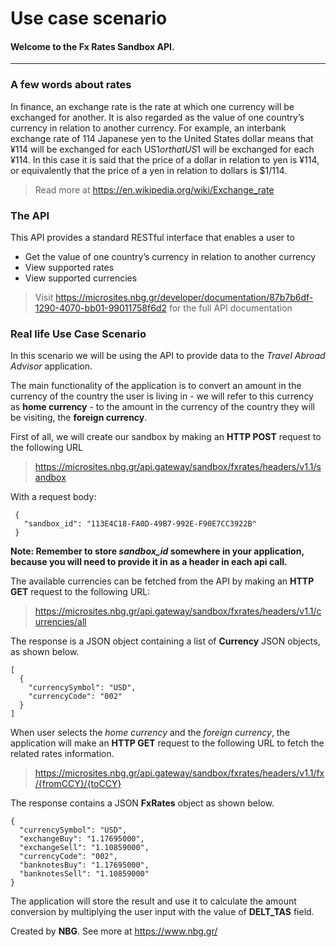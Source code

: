 # Use case scenario
#### Welcome to the Fx Rates Sandbox API.

------------------------------------------------------------------------------------------
### A few words about rates
In finance, an exchange rate is the rate at which one currency will be exchanged for another. It is also regarded as the value of one country’s currency in relation to another currency. For example, an interbank exchange rate of 114 Japanese yen to the United States dollar means that ¥114 will be exchanged for each US$1 or that US$1 will be exchanged for each ¥114. In this case it is said that the price of a dollar in relation to yen is ¥114, or equivalently that the price of a yen in relation to dollars is $1/114.

> Read more at https://en.wikipedia.org/wiki/Exchange_rate

### The API
This API provides a standard RESTful interface that enables a user to
* Get the value of one country’s currency in relation to another currency
* View supported rates
* View supported currencies

> Visit https://microsites.nbg.gr/developer/documentation/87b7b6df-1290-4070-bb01-99011758f6d2 
> for the full API documentation

### Real life Use Case Scenario
In this scenario we will be using the API to provide data to the *Travel Abroad Advisor* application.

The main functionality of the application is to convert an amount in the currency of the country the user is living in - we will refer to this currency as **home currency** - to the amount in the currency of the country they will be visiting, the **foreign currency**.

First of all, we will create our sandbox by making an **HTTP POST** request to the following URL
> https://microsites.nbg.gr/api.gateway/sandbox/fxrates/headers/v1.1/sandbox

With a request body:
```
 {
   "sandbox_id": "113E4C18-FA0D-49B7-992E-F90E7CC3922B"
 }
``` 

**Note: Remember to store *sandbox_id* somewhere in your application, because you will need to provide it in as a header
in each api call.**

The available currencies can be fetched from the API by making an **HTTP GET** request to the following URL:

> https://microsites.nbg.gr/api.gateway/sandbox/fxrates/headers/v1.1/currencies/all

The response is a JSON object containing a list of **Currency** JSON objects, as shown below.
```
[
  {
    "currencySymbol": "USD",
    "currencyCode": "002"
  }
]
```
When user selects the *home currency* and the *foreign currency*, the application will make an **HTTP GET** request to the following URL to fetch the related rates information.
> https://microsites.nbg.gr/api.gateway/sandbox/fxrates/headers/v1.1/fx/{fromCCY}/{toCCY}

The response contains a JSON **FxRates** object as shown below.
```
{
  "currencySymbol": "USD",
  "exchangeBuy": "1.17695000",
  "exchangeSell": "1.10859000",
  "currencyCode": "002",
  "banknotesBuy": "1.17695000",
  "banknotesSell": "1.10859000"
}
```
The application will store the result and use it to calculate the amount conversion by multiplying the user input with the value of **DELT_TAS** field.

Created by **NBG**. 
See more at https://www.nbg.gr/
